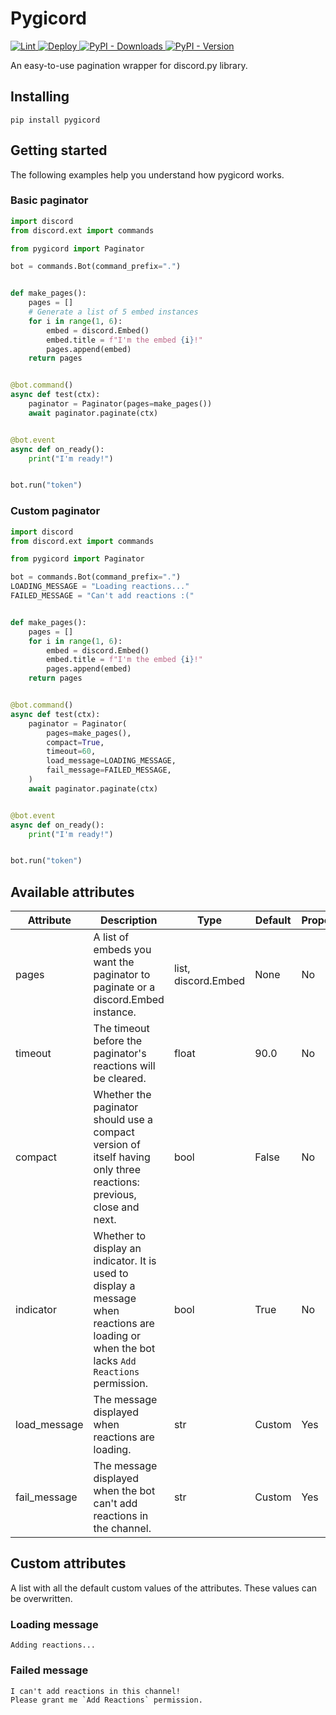 # Pygicord
<a href="https://github.com/davidetacchini/pygicord/actions" traget="_blank">
	<img src="https://github.com/davidetacchini/pygicord/workflows/Lint/badge.svg" alt="Lint">
</a>
<a href="https://github.com/davidetacchini/pygicord/actions" traget="_blank">
	<img src="https://github.com/davidetacchini/pygicord/workflows/Deploy/badge.svg" alt="Deploy">
</a>
<a href="https://pypi.org/project/pygicord" traget="_blank">
	<img alt="PyPI - Downloads" src="https://img.shields.io/pypi/dm/pygicord">
</a>
<a href="https://pypi.org/project/pygicord" traget="_blank">
    <img alt="PyPI - Version" src="https://img.shields.io/pypi/v/pygicord">
</a>

An easy-to-use pagination wrapper for discord.py library.

## Installing

```shell
pip install pygicord
```

## Getting started

The following examples help you understand how pygicord works.

### Basic paginator

```py
import discord
from discord.ext import commands

from pygicord import Paginator

bot = commands.Bot(command_prefix=".")


def make_pages():
    pages = []
    # Generate a list of 5 embed instances
    for i in range(1, 6):
        embed = discord.Embed()
        embed.title = f"I'm the embed {i}!"
        pages.append(embed)
    return pages


@bot.command()
async def test(ctx):
    paginator = Paginator(pages=make_pages())
    await paginator.paginate(ctx)


@bot.event
async def on_ready():
    print("I'm ready!")


bot.run("token")
```

### Custom paginator

```py
import discord
from discord.ext import commands

from pygicord import Paginator

bot = commands.Bot(command_prefix=".")
LOADING_MESSAGE = "Loading reactions..."
FAILED_MESSAGE = "Can't add reactions :("


def make_pages():
    pages = []
    for i in range(1, 6):
        embed = discord.Embed()
        embed.title = f"I'm the embed {i}!"
        pages.append(embed)
    return pages


@bot.command()
async def test(ctx):
    paginator = Paginator(
        pages=make_pages(),
        compact=True,
        timeout=60,
        load_message=LOADING_MESSAGE,
        fail_message=FAILED_MESSAGE,
    )
    await paginator.paginate(ctx)


@bot.event
async def on_ready():
    print("I'm ready!")


bot.run("token")
```

## Available attributes
| Attribute    | Description                                                                                                                                     | Type                | Default | Property |
| ------------ | ----------------------------------------------------------------------------------------------------------------------------------------------- | ------------------- | ------- | -------- |
| pages        | A list of embeds you want the paginator to paginate or a discord.Embed instance.                                                                | list, discord.Embed | None    | No       |
| timeout      | The timeout before the paginator's reactions will be cleared.                                                                                   | float               | 90.0    | No       |
| compact      | Whether the paginator should use a compact version of itself having only three reactions: previous, close and next.                             | bool                | False   | No       |
| indicator    | Whether to display an indicator. It is used to display a message when reactions are loading or when the bot lacks ``Add Reactions`` permission. | bool                | True    | No       |
| load_message | The message displayed when reactions are loading.                                                                                               | str                 | Custom  | Yes      |
| fail_message | The message displayed when the bot can't add reactions in the channel.                                                                          | str                 | Custom  | Yes      |

## Custom attributes
A list with all the default custom values of the attributes. These values can be overwritten.

### Loading message
```
Adding reactions...
```

### Failed message
```
I can't add reactions in this channel!
Please grant me `Add Reactions` permission.
```